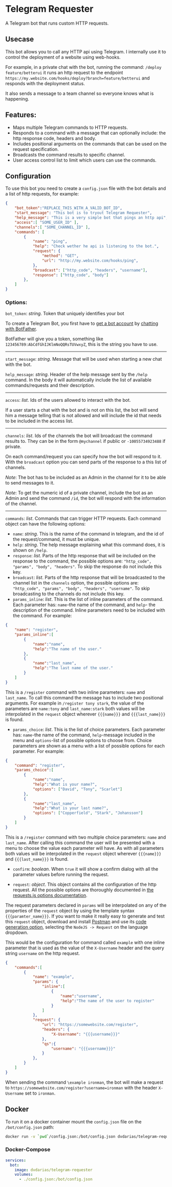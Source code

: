 # Telegram Requester

A Telegram bot that runs custom HTTP requests.

## Usecase

This bot allows you to call any HTTP api using Telegram. I internally use it to control the deployment of a website using web-hooks.

For example, in a private chat with the bot, running the command: `/deploy feature/betterui` it runs an http request to the endpoint `https://my.website.com/hooks/deploy?branch=feature/betterui` and responds with the deployment status.

It also sends a message to a team channel so everyone knows what is happening.

## Features:

- Maps multiple Telegram commands to HTTP requests.
- Responds to a command with a message that can optionally include: the http response code, headers and body.
- Includes positional arguments on the commands that can be used on the request specification.
- Broadcasts the command results to specific channel.
- User access control list to limit which users can use the commands.

## Configuration

To use this bot you need to create a `config.json` file with the bot details and a list of http requests, for example:

```json
{
    "bot_token":"REPLACE_THIS_WITH_A_VALID_BOT_ID",
    "start_message": "This bot is to tryout Telegram Requester",
    "help_message": "This is a very simple bot that pings an http api",
    "access":[ "SOME_USER_ID" ],
    "channels":[ "SOME_CHANNEL_ID" ],
    "commands": [
        {
            "name": "ping",
            "help": "Check wether he api is listening to the bot.",
            "request": {
                "method": "GET",
                "url": "http://my.website.com/hooks/ping",
            },
            "broadcast": ["http_code", "headers", "username"],
            "response": ["http_code", "body"]
        },
    ]
}
```

### Options:

`bot_token`: *string*. Token that uniquely identifies your bot

To create a Telegram Bot, you first have to [get a bot account](https://core.telegram.org/bots) by [chatting with BotFather](https://core.telegram.org/bots#6-botfather).

BotFather will give you a token, something like `123456789:AbCdfGhIJKlmNoQQRsTUVwxyZ`, this is the string you have to use.

---

`start_message`: *string*. Message that will be used when starting a new chat with the bot.

`help_message`: *string*. Header of the help message sent by the `/help` command. In the body it will automatically include the list of available commands/requests and their description.

---

`access`: *list*. Ids of the users allowed to interact with the bot.

If a user starts a chat with the bot and is not on this list, the bot will send him a message telling that is not allowed and will include the id that needs to be included in the access list.  

---

`channels`: *list*. Ids of the channels the bot will broadcast the command results to. They can be in the form `@mychannel` if public or `-10055734923488` if private.

On each command/request you can specify how the bot will respond to it. With the `broadcast` option you can send parts of the response to a this list of channels.

*Note*: The bot has to be included as an Admin in the channel for it to be able to send messages to it.

*Note*: To get the numeric id of a private channel, include the bot as an Admin and send the command `/id`, the bot will respond with the information of the channel.

---

`commands`: *list*. Commands that can trigger HTTP requests. Each command object can have the following options:

- `name`: *string*. This is the name of the command in telegram, and the id of the request/command, it must be unique.
- `help`: *string*. The help message explaining what this command does, it is shown on `/help`.
- `response`: *list*. Parts of the http response that will be included on the response to the command, the possible options are: `"http_code", "params", "body", "headers"`. To skip the response do not include this key.
- `broadcast`: *list*. Parts of the http response that will be broadcasted to the channel list in the `channels` option, the possible options are: `"http_code", "params", "body", "headers", "username"`. To skip broadcasting to the channels do not include this key.
- `params_inline`: *list*. This is the list of inline parameters of the command. Each parameter has: `name`-the name of the command, and `help`- the description of the command.  Inline parameters need to be included with the command. For example:

```json
{
    "name": "register",
    "params_inline":[
        {
            "name":"name",
            "help":"The name of the user."
        },
        {
            "name":"last_name",
            "help":"The last name of the user."
        }
    ]
}
```

This is a `/register` command with two inline parameters: `name` and `last_name`. To call this command the message has to include two positional arguments. For example in `/register tony stark`, the value of the parameters are `name:tony` and `last_name:stark` both values will be interpolated in the `request` object wherever `{{{name}}}` and `{{{last_name}}}` is found.

- `params_choice`: *list*. This is the list of choice parameters. Each parameter has: `name`-the name of the command, `help`-message included in the menu and `options`-list of possible options to choose from. Choice parameters are shown as a menu with a list of possible options for each parameter. For example:

```json
{
    "command": "register",
    "params_choice":[
        {
            "name":"name",
            "help":"What is your name?",
            "options": ["David", "Tony", "Scarlet"]
        },
        {
            "name":"last_name",
            "help":"What is your last name?",
            "options": ["Copperfield", "Stark", "Johansson"]
        }
    ]
}
```
This is a `/register` command with two multiple choice parameters: `name` and `last_name`. After calling this command the user will be presented with a menu to choose the value each parameter will have. As with all parameters both values will be interpolated in the `request` object wherever `{{{name}}}` and `{{{last_name}}}` is found.

- `confirm`: *boolean*. When `true` it will show a confirm dialog with all the parameter values before running the request.

- `request`: *object*. This object contains all the configuration of the http request. All the possible options are thoroughly documented in [the requests.js options documentation](https://github.com/request/request#requestoptions-callback).

The request parameters declared in `params` will be interpolated on any of the properties of the `request` object by using the template syntax `{{{paramter_name}}}`. If you want to make it really easy to generate and test this `request` object, download and install [Postman](https://postman.com/) and use its [code generation option](https://learning.getpostman.com/docs/postman/sending-api-requests/generate-code-snippets/), selecting the `NodeJS -> Request` on the language dropdown.

This would be the configuration for command called `example` with one inline parameter that is used as the value of the `X-Username` header and the query string `username` on the http request.

```json
{
    "commands":[
        {
            "name": "example",
            "params": {
                "inline":[
                    {
                        "name":"username",
                        "help":"The name of the user to register"
                    }
                ]
            },
            "request": {
                "url": "https://somewebsite.com/register",
                "headers": {
                    "X-Username": "{{{username}}}"
                },
                "qs":{
                    "username": "{{{username}}}"
                }
            },
        }
    ]
}
``` 
When sending the command `\example ironman`, the bot will make a request to `https://somewebsite.com/register?username=ironman` with the header `X-Username` set to `ironman`.

## Docker

To run it on a docker container mount the `config.json` file on the `/bot/config.json` path:

```bash
docker run -v `pwd`/config.json:/bot/config.json dvdarias/telegram-requester
```

### Docker-Compose

```yml
services:
  bot:
    image: dvdarias/telegram-requester
    volumes:
      - ./config.json:/bot/config.json
```
